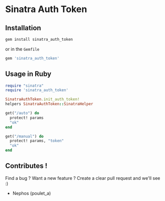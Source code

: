 # Sinatra Auth Token

## Installation

```sh
gem install sinatra_auth_token
```

or in the ``Gemfile``

```ruby
gem 'sinatra_auth_token'
```


## Usage in Ruby

```ruby
require "sinatra"
require 'sinatra_auth_token'

SinatraAuthToken.init_auth_token!
helpers SinatraAuthToken::SinatraHelper

get("/auto") do
  protect! params
  "ok"
end

get("/manual") do
  protect! params, "token"
  "ok"
end
```


## Contributes !

Find a bug ? Want a new feature ?
Create a clear pull request and we'll see :)

- Nephos (poulet_a)
